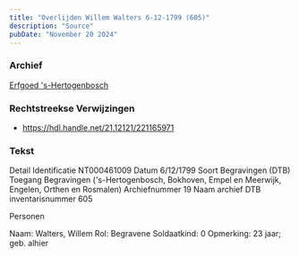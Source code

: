 ```yaml
---
title: "Overlijden Willem Walters 6-12-1799 (605)"
description: "Source"
pubDate: "November 20 2024"
---
```


### Archief
[Erfgoed 's-Hertogenbosch](https://www.erfgoedshertogenbosch.nl/)

### Rechtstreekse Verwijzingen
- https://hdl.handle.net/21.12121/221165971

### Tekst
Detail
Identificatie NT000461009
Datum 6/12/1799
Soort Begravingen (DTB)
Toegang Begravingen ('s-Hertogenbosch, Bokhoven, Empel en Meerwijk, Engelen, Orthen en Rosmalen)
Archiefnummer 19
Naam archief DTB
inventarisnummer 605

Personen  

Naam:  Walters, Willem
Rol:  Begravene
Soldaatkind:  0
Opmerking:  23 jaar; geb. alhier
